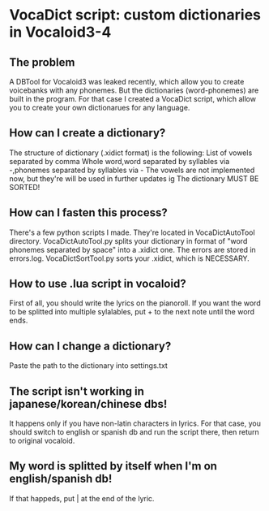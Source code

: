 # VocaDict script: custom dictionaries in Vocaloid3-4
## The problem
A DBTool for Vocaloid3 was leaked recently, which allow you to create voicebanks with any phonemes. But the dictionaries (word-phonemes) are built in the program.
For that case I created a VocaDict script, which allow you to create your own dictionarues for any language.
## How can I create a dictionary?
The structure of dictionary (.xidict format) is the following:
List of vowels separated by comma
Whole word,word separated by syllables via -,phonemes separated by syllables via -
The vowels are not implemented now, but they're will be used in further updates ig
The dictionary MUST BE SORTED!
## How can I fasten this process?
There's a few python scripts I made. They're located in VocaDictAutoTool directory.
VocaDictAutoTool.py splits your dictionary in format of "word <tab> phonemes separated by space" into a .xidict one. The errors are stored in errors.log.
VocaDictSortTool.py sorts your .xidict, which is NECESSARY.
## How to use .lua script in vocaloid?
First of all, you should write the lyrics on the pianoroll. If you want the word to be splitted into multiple sylalables, put + to the next note until the word ends.
## How can I change a dictionary?
Paste the path to the dictionary into settings.txt
## The script isn't working in japanese/korean/chinese dbs!
It happens only if you have non-latin characters in lyrics. For that case, you should switch to english or spanish db and run the script there, then return to original vocaloid.
## My word is splitted by itself when I'm on english/spanish db!
If that happeds, put | at the end of the lyric.
